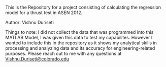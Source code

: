 This is the Repository for a project consisting of calculating the regression model for a thrust test in ASEN 2012.

Author: Vishnu Duriseti

Things to note: I did not collect the data that was programmed into this MATLAB Model, I was given this data to test my capabilites. However I wanted to include this in the repository as it shows my analytical skills in processing and analyzing data and its accuracy for engineering-related purposes. Please reach out to me with any questions at Vishnu.Duriseti@colorado.edu


